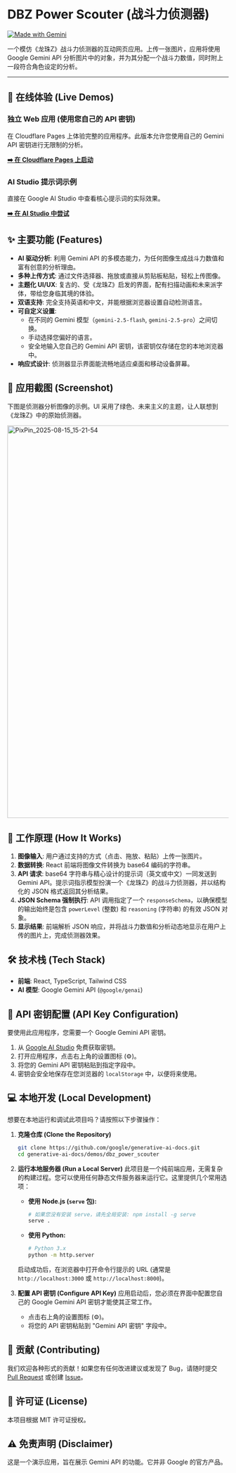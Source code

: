 # DBZ Power Scouter (战斗力侦测器)

[![Made with Gemini](https://img.shields.io/badge/Made%20with-Gemini-blue.svg)](https://ai.google.dev/)

一个模仿《龙珠Z》战斗力侦测器的互动网页应用。上传一张图片，应用将使用 Google Gemini API 分析图片中的对象，并为其分配一个战斗力数值，同时附上一段符合角色设定的分析。

---

## 🚀 在线体验 (Live Demos)

### 独立 Web 应用 (使用您自己的 API 密钥)
在 Cloudflare Pages 上体验完整的应用程序。此版本允许您使用自己的 Gemini API 密钥进行无限制的分析。

**[➡️ 在 Cloudflare Pages 上启动](https://power-scouter.pages.dev/)**

### AI Studio 提示词示例
直接在 Google AI Studio 中查看核心提示词的实际效果。

**[➡️ 在 AI Studio 中尝试](https://aistudio.google.com/app/prompts?state=%7B%22ids%22:%5B%221-4VmnNzut1Z3Ouu2MSwE41CCX61vE-h1%22%5D,%22action%22:%22open%22,%22userId%22:%22102038139080022776927%22,%22resourceKeys%22:%7B%7D%7D&usp=sharing)**

## ✨ 主要功能 (Features)

*   **AI 驱动分析**: 利用 Gemini API 的多模态能力，为任何图像生成战斗力数值和富有创意的分析理由。
*   **多种上传方式**: 通过文件选择器、拖放或直接从剪贴板粘贴，轻松上传图像。
*   **主题化 UI/UX**: 复古的、受《龙珠Z》启发的界面，配有扫描动画和未来派字体，带给您身临其境的体验。
*   **双语支持**: 完全支持英语和中文，并能根据浏览器设置自动检测语言。
*   **可自定义设置**:
    *   在不同的 Gemini 模型（`gemini-2.5-flash`, `gemini-2.5-pro`）之间切换。
    *   手动选择您偏好的语言。
    *   安全地输入您自己的 Gemini API 密钥，该密钥仅存储在您的本地浏览器中。
*   **响应式设计**: 侦测器显示界面能流畅地适应桌面和移动设备屏幕。

## 📸 应用截图 (Screenshot)

下图是侦测器分析图像的示例。UI 采用了绿色、未来主义的主题，让人联想到《龙珠Z》中的原始侦测器。

<img width="816" height="893" alt="PixPin_2025-08-15_15-21-54" src="https://github.com/user-attachments/assets/e8bda072-2eff-4635-8d12-8c1fa1215742" />



## 🤖 工作原理 (How It Works)

1.  **图像输入**: 用户通过支持的方式（点击、拖放、粘贴）上传一张图片。
2.  **数据转换**: React 前端将图像文件转换为 base64 编码的字符串。
3.  **API 请求**: base64 字符串与精心设计的提示词（英文或中文）一同发送到 Gemini API。提示词指示模型扮演一个《龙珠Z》的战斗力侦测器，并以结构化的 JSON 格式返回其分析结果。
4.  **JSON Schema 强制执行**: API 调用指定了一个 `responseSchema`，以确保模型的输出始终是包含 `powerLevel` (整数) 和 `reasoning` (字符串) 的有效 JSON 对象。
5.  **显示结果**: 前端解析 JSON 响应，并将战斗力数值和分析动态地显示在用户上传的图片上，完成侦测器效果。

## 🛠️ 技术栈 (Tech Stack)

*   **前端**: React, TypeScript, Tailwind CSS
*   **AI 模型**: Google Gemini API (`@google/genai`)

## 🔑 API 密钥配置 (API Key Configuration)

要使用此应用程序，您需要一个 Google Gemini API 密钥。

1.  从 [Google AI Studio](https://makersuite.google.com/) 免费获取密钥。
2.  打开应用程序，点击右上角的设置图标 (⚙️)。
3.  将您的 Gemini API 密钥粘贴到指定字段中。
4.  密钥会安全地保存在您浏览器的 `localStorage` 中，以便将来使用。

## 💻 本地开发 (Local Development)

想要在本地运行和调试此项目吗？请按照以下步骤操作：

1.  **克隆仓库 (Clone the Repository)**
    ```bash
    git clone https://github.com/google/generative-ai-docs.git
    cd generative-ai-docs/demos/dbz_power_scouter
    ```

2.  **运行本地服务器 (Run a Local Server)**
    此项目是一个纯前端应用，无需复杂的构建过程。您可以使用任何静态文件服务器来运行它。这里提供几个常用选项：

    *   **使用 Node.js (`serve` 包):**
        ```bash
        # 如果您没有安装 serve，请先全局安装: npm install -g serve
        serve .
        ```

    *   **使用 Python:**
        ```bash
        # Python 3.x
        python -m http.server
        ```

    启动成功后，在浏览器中打开命令行提示的 URL (通常是 `http://localhost:3000` 或 `http://localhost:8000`)。

3.  **配置 API 密钥 (Configure API Key)**
    应用启动后，您必须在界面中配置您自己的 Google Gemini API 密钥才能使其正常工作。
    *   点击右上角的设置图标 (⚙️)。
    *   将您的 API 密钥粘贴到 "Gemini API 密钥" 字段中。

## 🤝 贡献 (Contributing)

我们欢迎各种形式的贡献！如果您有任何改进建议或发现了 Bug，请随时提交 [Pull Request](https://github.com/google/generative-ai-docs/pulls) 或创建 [Issue](https://github.com/google/generative-ai-docs/issues)。

## 📄 许可证 (License)

本项目根据 MIT 许可证授权。

## ⚠️ 免责声明 (Disclaimer)

这是一个演示应用，旨在展示 Gemini API 的功能。它并非 Google 的官方产品。
